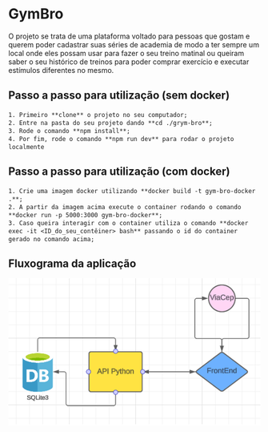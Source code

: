 
# GymBro

O projeto se trata de uma plataforma voltado para pessoas que gostam e querem poder cadastrar suas séries de academia de modo a ter sempre um local onde eles possam usar para fazer o seu treino matinal ou queiram saber o seu histórico de treinos para poder comprar exercício e executar estímulos diferentes no mesmo.

## Passo a passo para utilização (sem docker)

    1. Primeiro **clone** o projeto no seu computador;
    2. Entre na pasta do seu projeto dando **cd ./grym-bro**;
    3. Rode o comando **npm install**;
    4. Por fim, rode o comando **npm run dev** para rodar o projeto localmente

## Passo a passo para utilização (com docker)
    
    1. Crie uma imagem docker utilizando **docker build -t gym-bro-docker .**;
    2. A partir da imagem acima execute o container rodando o comando **docker run -p 5000:3000 gym-bro-docker**;
    3. Caso queira interagir com o container utiliza o comando **docker exec -it <ID_do_seu_contêiner> bash** passando o id do container gerado no comando acima;

## Fluxograma da aplicação

![alt text](<Fluxograma Puc.png>)
